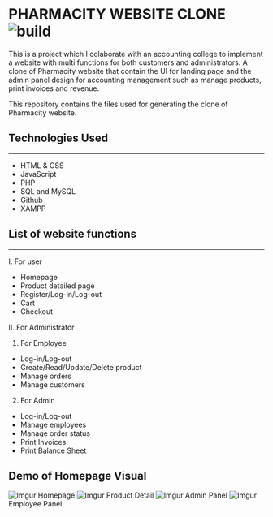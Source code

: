 # PHARMACITY WEBSITE CLONE ![build](https://github.com/mono/website/workflows/build/badge.svg)

This is a project which I colaborate with an accounting college to implement a website with multi functions for both customers and administrators. A clone of Pharmacity website that contain the UI for landing page and the admin panel design for accounting management such as manage products, print invoices and revenue. 


This repository contains the files used for generating the clone of Pharmacity website.

## Technologies Used
---------------------------
- HTML & CSS
- JavaScript
- PHP
- SQL and MySQL
- Github
- XAMPP
  
## List of website functions
--------------------------------------
I. For user
* Homepage
* Product detailed page
* Register/Log-in/Log-out
* Cart
* Checkout

II. For Administrator
1. For Employee
* Log-in/Log-out
* Create/Read/Update/Delete product
* Manage orders
* Manage customers
2. For Admin
* Log-in/Log-out
* Manage employees
* Manage order status
* Print Invoices
* Print Balance Sheet

## Demo of Homepage Visual
![Imgur](https://i.imgur.com/dauB5Wr.png)
Homepage
![Imgur](https://i.imgur.com/mc9q8df.png)
Product Detail
![Imgur](https://i.imgur.com/ZKRo9yJ.png)
Admin Panel
![Imgur](https://i.imgur.com/H8WqbLN.png)
Employee Panel
